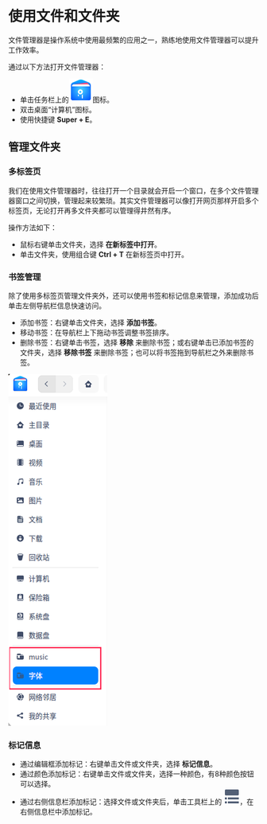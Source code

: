 # 使用文件和文件夹

文件管理器是操作系统中使用最频繁的应用之一，熟练地使用文件管理器可以提升工作效率。

通过以下方法打开文件管理器：

- 单击任务栏上的![file](fig/file_manager.svg)图标。
- 双击桌面“计算机”图标。
- 使用快捷键 **Super + E**。



## 管理文件夹

### 多标签页

我们在使用文件管理器时，往往打开一个目录就会开启一个窗口，在多个文件管理器窗口之间切换，管理起来较繁琐。其实文件管理器可以像打开网页那样开启多个标签页，无论打开再多文件夹都可以管理得井然有序。

操作方法如下：

- 鼠标右键单击文件夹，选择 **在新标签中打开**。
- 单击文件夹，使用组合键 **Ctrl + T** 在新标签页中打开。

### 书签管理

除了使用多标签页管理文件夹外，还可以使用书签和标记信息来管理，添加成功后单击左侧导航栏信息快速访问。

- 添加书签：右键单击文件夹，选择 **添加书签**。
- 移动书签：在导航栏上下拖动书签调整书签排序。
- 删除书签：右键单击书签，选择 **移除** 来删除书签；或右键单击已添加书签的文件夹，选择 **移除书签** 来删除书签；也可以将书签拖到导航栏之外来删除书签。

![file](fig/book.png)

### 标记信息

- 通过编辑框添加标记：右键单击文件或文件夹，选择 **标记信息**。
- 通过颜色添加标记：右键单击文件或文件夹，选择一种颜色，有8种颜色按钮可以选择。
- 通过右侧信息栏添加标记：选择文件或文件夹后，单击工具栏上的 ![file](fig/fileinfo.svg)，在右侧信息栏中添加标记。

